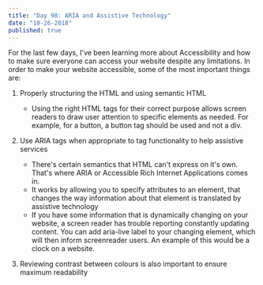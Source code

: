 ```yaml
---
title: "Day 98: ARIA and Assistive Technology"
date: "10-26-2018"
published: true
---
```

For the last few days, I've been learning more about Accessibility and how to make sure everyone can access your website despite any limitations.
In order to make your website accessible, some of the most important things are:

  1. Properly structuring the HTML and using semantic HTML
      - Using the right HTML tags for their correct purpose allows screen readers to draw user attention to specific elements as needed. For example, for a button, a button tag should be used and not a div.

  2. Use ARIA tags when appropriate to tag functionality to help assistive services
      - There's certain semantics that HTML can't express on it's own. That's where ARIA or Accessible Rich Internet Applications comes in.
      - It works by allowing you to specify attributes to an element, that changes the way information about that element is translated by assistive technology
      - If you have some information that is dynamically changing on your website, a screen reader has trouble reporting constantly updating content. You can add aria-live label to your changing element, which will then inform screenreader users. An example of this would be a clock on a website.  

  3. Reviewing contrast between colours is also important to ensure maximum readability
